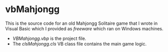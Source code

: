 # vbMahjongg
This is the source code for an old Mahjongg Solitaire game that I wrote in Visual Basic which I provided as *freeware* which ran on Windows machines.

- *VBMahjongg.vbp* is the project file.
- The *clsMahjongg.cls* VB class file contains the main game logic.
